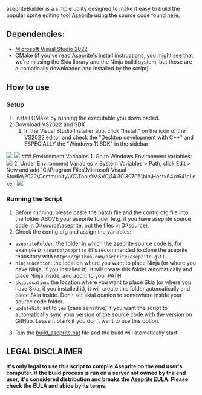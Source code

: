  asepriteBuilder is a simple utility designed to make it easy to build the popular sprite editing tool [Aseprite](https://www.aseprite.com) using the source code found [here](https://github.com/aseprite/aseprite/).
 
## Dependencies:
- [Microsoft Visual Studio 2022](https://visualstudio.microsoft.com/vs/community/)
- [CMake](https://cmake.org/download/)
  (if you've read Aseprite's install instructions, you might see that we're missing the Skia library and the Ninja build system, but those are automatically downloaded and installed by the script)

## How to use
### Setup
 1. Install CMake by running the executable you downloaded.
 2. Download VS2022 and SDK
    1. In the Visual Studio Installer app, click "Install" on the icon of the VS2022 editor and check the "Desktop development with C++" and ESPECIALLY the "Windows 11 SDK" in the sidebar:
   <img src="https://dfstudios.neocities.org/img/aseprite/01.png">
   <img src="https://dfstudios.neocities.org/img/aseprite/02.png">
### Environment Variables
1. Go to Windows Environment variables:
   <img src="https://dfstudios.neocities.org/img/aseprite/03.png">
2. Under Environment Variables >  System Variables > Path, click Edit > New and add `C:\Program Files\Microsoft Visual Studio\2022\Community\VC\Tools\MSVC\14.30.30705\bin\Hostx64\x64\cl.exe`:
   <img src="https://dfstudios.neocities.org/img/aseprite/04.png">

### Running the Script
1. Before running, please paste the batch file and the config.cfg file into the folder ABOVE your aseprite folder (e.g. if you have aseprite source code in D:\source\aseprite, put the files in D:\source).
2. Check the config.cfg and assign the variables:
- `asepriteFolder`: the folder in which the aseprite source code is, for example `D:\source\aseprite` (it's recommended to clone the aseprite repository with `https://github.com/aseprite/aseprite.git`).
- `ninjaLocation`: the location where you want to place Ninja (or where you have Ninja, if you installed it), it will create this folder automatically and place Ninja inside, and add it to your PATH.
- `skiaLocation`: the location where you want to place Skia (or where you have Skia, if you installed it), it will create this folder automatically and place Skia inside. Don't set skiaLocation to somewhere inside your source code folder.
- `updateGit`: set to `yes` (case sensitive) if you want the script to automatically sync your version of the source code with the version on GitHub. Leave it blank if you don't want to use this option.
3. Run the [build_aseprite.bat](build_aseprite.bat) file and the build will atomatically start!

## LEGAL DISCLAIMER
**It's only legal to use this script to compile Aseprite on the end user's computer. If the build process is run on a server not owned by the end user, it's considered distribution and breaks the [Aseprite EULA](https://github.com/aseprite/aseprite/blob/main/EULA.txt). Please check the EULA and abide by its terms.**
